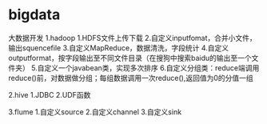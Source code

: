 # bigdata
大数据开发
1.hadoop
  1.HDFS文件上传下载
  2.自定义inputfomat，合并小文件，输出squencefile
  3.自定义MapReduce，数据清洗，字段统计
  4.自定义outputformat，按字段输出至不同文件目录（在搜狗中搜索baidu的输出至一个文件夹）
  5.自定义一个javabean类，实现多次排序
  6.自定义分组类：reduce端调用reduce()前，对数据做分组；每组数据调用一次reduce(),返回值为0的分值一组
  
2.hive
  1.JDBC
  2.UDF函数
  
3.flume
  1.自定义source
  2.自定义channel
  3.自定义sink
